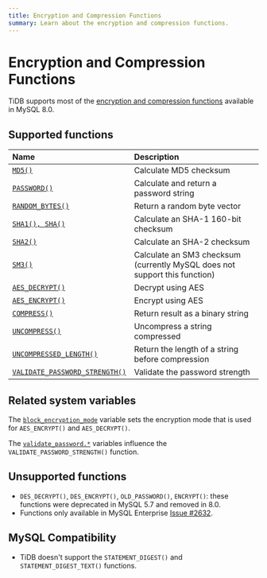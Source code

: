 ```yaml
---
title: Encryption and Compression Functions
summary: Learn about the encryption and compression functions.
---
```


# Encryption and Compression Functions

TiDB supports most of the [encryption and compression functions](https://dev.mysql.com/doc/refman/8.0/en/encryption-functions.html) available in MySQL 8.0.

## Supported functions

| Name                                                                                                                                               | Description                                       |
|:------------------------------------------------------------------------------------------------------------------------------------------------------|:--------------------------------------------------|
| [`MD5()`](https://dev.mysql.com/doc/refman/8.0/en/encryption-functions.html#function_md5)                                                             | Calculate MD5 checksum                            |
| [`PASSWORD()`](https://dev.mysql.com/doc/refman/8.0/en/encryption-functions.html#function_password)                                | Calculate and return a password string            |
| [`RANDOM_BYTES()`](https://dev.mysql.com/doc/refman/8.0/en/encryption-functions.html#function_random-bytes)                                           | Return a random byte vector                       |
| [`SHA1(), SHA()`](https://dev.mysql.com/doc/refman/8.0/en/encryption-functions.html#function_sha1)                                                    | Calculate an SHA-1 160-bit checksum               |
| [`SHA2()`](https://dev.mysql.com/doc/refman/8.0/en/encryption-functions.html#function_sha2)                                                           | Calculate an SHA-2 checksum                       |
| [`SM3()`](https://en.wikipedia.org/wiki/SM3_(hash_function))                                                    | Calculate an SM3 checksum (currently MySQL does not support this function)                      |
| [`AES_DECRYPT()`](https://dev.mysql.com/doc/refman/8.0/en/encryption-functions.html#function_aes-decrypt)                                             | Decrypt using AES                                 |
| [`AES_ENCRYPT()`](https://dev.mysql.com/doc/refman/8.0/en/encryption-functions.html#function_aes-encrypt)                                             | Encrypt using AES                                 |
| [`COMPRESS()`](https://dev.mysql.com/doc/refman/8.0/en/encryption-functions.html#function_compress)                                                   | Return result as a binary string                  |
| [`UNCOMPRESS()`](https://dev.mysql.com/doc/refman/8.0/en/encryption-functions.html#function_uncompress)                                               | Uncompress a string compressed                    |
| [`UNCOMPRESSED_LENGTH()`](https://dev.mysql.com/doc/refman/8.0/en/encryption-functions.html#function_uncompressed-length)                             | Return the length of a string before compression  |
| [`VALIDATE_PASSWORD_STRENGTH()`](https://dev.mysql.com/doc/refman/8.0/en/encryption-functions.html#function_validate-password-strength) | Validate the password strength |

## Related system variables

The [`block_encryption_mode`](/system-variables.md#block_encryption_mode) variable sets the encryption mode that is used for `AES_ENCRYPT()` and `AES_DECRYPT()`.

The [`validate_password.*`](/system-variables.md) variables influence the `VALIDATE_PASSWORD_STRENGTH()` function.

## Unsupported functions

* `DES_DECRYPT()`, `DES_ENCRYPT()`, `OLD_PASSWORD()`, `ENCRYPT()`: these functions were deprecated in MySQL 5.7 and removed in 8.0.
* Functions only available in MySQL Enterprise [Issue #2632](https://github.com/pingcap/tidb/issues/2632).

## MySQL Compatibility

* TiDB doesn't support the `STATEMENT_DIGEST()` and `STATEMENT_DIGEST_TEXT()` functions.
